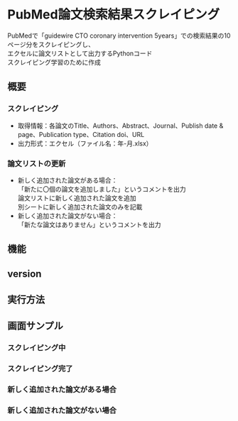 # PubMed論文検索結果スクレイピング
PubMedで「guidewire CTO coronary intervention 5years」での検索結果の10ページ分をスクレイピングし、  
エクセルに論文リストとして出力するPythonコード  
スクレイピング学習のために作成  

## 概要
### スクレイピング
- 取得情報：各論文のTitle、Authors、Abstract、Journal、Publish date & page、Publication type、Citation doi、URL 
- 出力形式：エクセル（ファイル名：年-月.xlsx）

### 論文リストの更新
- 新しく追加された論文がある場合：  
  「新たに〇個の論文を追加しました」というコメントを出力  
  論文リストに新しく追加された論文を追加  
  別シートに新しく追加された論文のみを記載   
- 新しく追加された論文がない場合：  
  「新たな論文はありません」というコメントを出力  

## 機能

## version


## 実行方法


## 画面サンプル
### スクレイピング中

### スクレイピング完了

### 新しく追加された論文がある場合

### 新しく追加された論文がない場合

